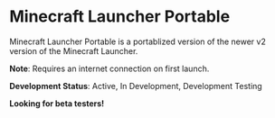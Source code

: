 # Minecraft Launcher Portable
Minecraft Launcher Portable is a portablized version of the newer v2 version of the Minecraft Launcher.

<strong>Note</strong>: Requires an internet connection on first launch.

<strong>Development Status</strong>: Active, In Development, Development Testing

<strong>Looking for beta testers!</strong>
